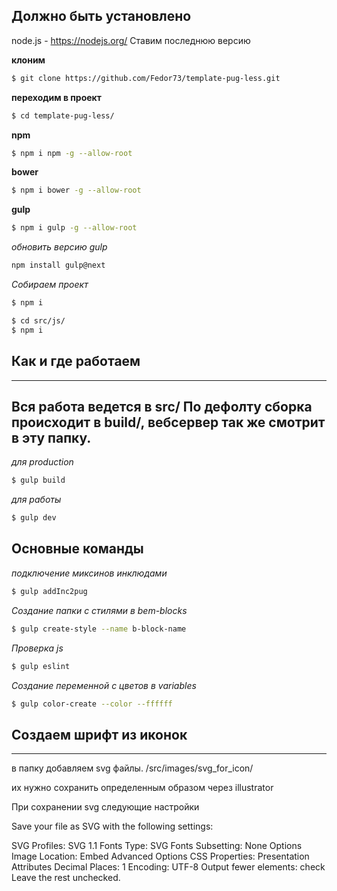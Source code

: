 ## Должно быть установлено ##

node.js - https://nodejs.org/ Ставим последнюю версию

**клоним**
```bash
$ git clone https://github.com/Fedor73/template-pug-less.git
```

**переходим в проект**
```bash
$ cd template-pug-less/
```

**npm**
```bash
$ npm i npm -g --allow-root
```

**bower**
```bash
$ npm i bower -g --allow-root
```

**gulp**
```bash
$ npm i gulp -g --allow-root
```

*обновить версию gulp*
```bash
npm install gulp@next
``` 

*Собираем проект*
```bash
$ npm i 
```

```bash
$ cd src/js/
$ npm i 
```

## Как и где работаем ##
------------------------------------------------------------------------------------
Вся работа ведется в src/
По дефолту сборка происходит в build/, вебсервер так же смотрит в эту папку.
------------------------------------------------------------------------------------

*для production*
```bash
$ gulp build
```
*для работы*
```bash
$ gulp dev
```

## Основные команды ###

*подключение миксинов инклюдами*
```bash
$ gulp addInc2pug
```
*Создание папки с стилями в bem-blocks*
```bash
$ gulp create-style --name b-block-name
```
*Проверка js*
```bash
$ gulp eslint
```
*Создание переменной с цветов в variables*
```bash
$ gulp color-create --color --ffffff
```

## Создаем шрифт из иконок ##
------------------------------------------------------------------------------------
в папку добавляем svg файлы.
/src/images/svg_for_icon/

их нужно сохранить определенным образом через illustrator

При сохранении svg следующие настройки

Save your file as SVG with the following settings:

SVG Profiles: SVG 1.1
Fonts Type: SVG
Fonts Subsetting: None
Options Image Location: Embed
Advanced Options
CSS Properties: Presentation Attributes
Decimal Places: 1
Encoding: UTF-8
Output fewer elements: check
Leave the rest unchecked.

